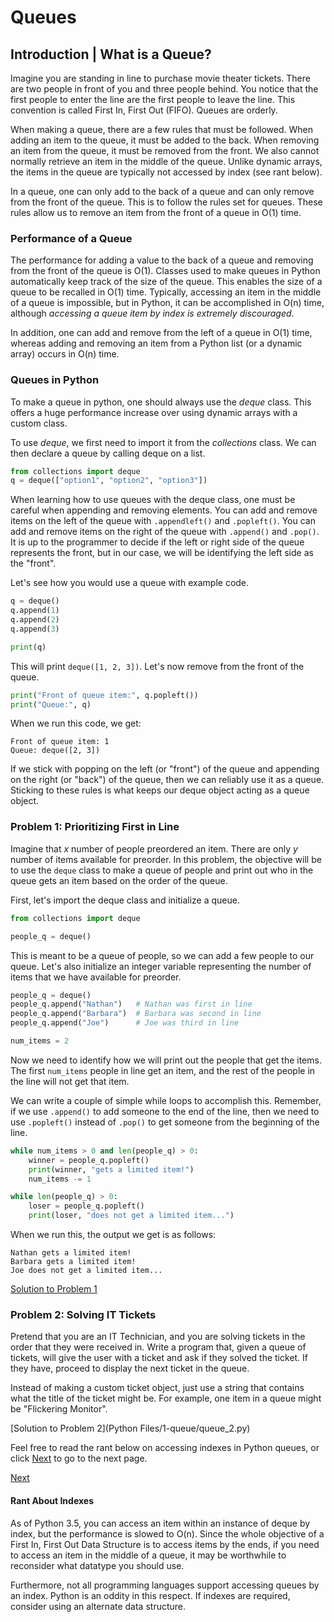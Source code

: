 # Queues

## Introduction | What is a Queue?

Imagine you are standing in line to purchase movie theater tickets. There are two people in front of you and three people behind. You notice that the first people to enter the line are the first people to leave the line. This convention is called First In, First Out (FIFO). Queues are orderly. 

When making a queue, there are a few rules that must be followed. When adding an item to the queue, it must be added to the back. When removing an item from the queue, it must be removed from the front. We also cannot normally retrieve an item in the middle of the queue. Unlike dynamic arrays, the items in the queue are typically not accessed by index (see rant below).  

In a queue, one can only add to the back of a queue and can only remove from the front of the queue. This is to follow the rules set for queues. These rules allow us to remove an item from the front of a queue in O(1) time.

### Performance of a Queue 

The performance for adding a value to the back of a queue and removing from the front of the queue is O(1). Classes used to make queues in Python automatically keep track of the size of the queue. This enables the size of a queue to be recalled in O(1) time. Typically, accessing an item in the middle of a queue is impossible, but in Python, it can be accomplished in O(n) time, although *accessing a queue item by index is extremely discouraged*. 

In addition, one can add and remove from the left of a queue in O(1) time, whereas adding and removing an item from a Python list (or a dynamic array) occurs in O(n) time.

### Queues in Python

To make a queue in python, one should always use the *deque* class. This offers a huge performance increase over using dynamic arrays with a custom class. 

To use *deque*, we first need to import it from the *collections* class. We can then declare a queue by calling deque on a list.

~~~python
from collections import deque
q = deque(["option1", "option2", "option3"])
~~~

When learning how to use queues with the deque class, one must be careful when appending and removing elements. You can add and remove items on the left of the queue with `.appendleft()` and `.popleft()`. You can add and remove items on the right of the queue with `.append()` and `.pop()`. It is up to the programmer to decide if the left or right side of the queue represents the front, but in our case, we will be identifying the left side as the "front".

Let's see how you would use a queue with example code.

```python
q = deque()
q.append(1)
q.append(2)
q.append(3)

print(q)
```

This will print `deque([1, 2, 3])`. Let's now remove from the front of the queue.

```python
print("Front of queue item:", q.popleft())
print("Queue:", q)
```

When we run this code, we get:

```
Front of queue item: 1
Queue: deque([2, 3])
```

If we stick with popping on the left (or "front") of the queue and appending on the right (or "back") of the queue, then we can reliably use it as a queue. Sticking to these rules is what keeps our deque object acting as a queue object.

### Problem 1: Prioritizing First in Line

Imagine that *x* number of people preordered an item. There are only *y* number of items available for preorder. In this problem, the objective will be to use the `deque` class to make a queue of people and print out who in the queue gets an item based on the order of the queue. 

First, let's import the deque class and initialize a queue.

~~~python
from collections import deque

people_q = deque()
~~~

This is meant to be a queue of people, so we can add a few people to our queue. Let's also initialize an integer variable representing the number of items that we have available for preorder.

~~~python
people_q = deque()
people_q.append("Nathan")	# Nathan was first in line
people_q.append("Barbara")	# Barbara was second in line
people_q.append("Joe")		# Joe was third in line

num_items = 2
~~~

Now we need to identify how we will print out the people that get the items. The first `num_items` people in line get an item, and the rest of the people in the line will not get that item.

We can write a couple of simple while loops to accomplish this. Remember, if we use `.append()` to add someone to the end of the line, then we need to use `.popleft()` instead of `.pop()` to get someone from the beginning of the line.

```python
while num_items > 0 and len(people_q) > 0:
    winner = people_q.popleft()
    print(winner, "gets a limited item!")
    num_items -= 1

while len(people_q) > 0:
    loser = people_q.popleft()
    print(loser, "does not get a limited item...")
```

When we run this, the output we get is as follows:

~~~
Nathan gets a limited item!
Barbara gets a limited item!
Joe does not get a limited item...
~~~

[Solution to Problem 1](Python%20Files/1-queue/queue_1.py)

### Problem 2: Solving IT Tickets

Pretend that you are an IT Technician, and you are solving tickets in the order that they were received in. Write a program that, given a queue of tickets, will give the user with a ticket and ask if they solved the ticket. If they have, proceed to display the next ticket in the queue.

Instead of making a custom ticket object, just use a string that contains what the title of the ticket might be. For example, one item in a queue might be "Flickering Monitor".

[Solution to Problem 2](Python Files/1-queue/queue_2.py)



Feel free to read the rant below on accessing indexes in Python queues, or click [Next](2-set.md) to go to the next page.

[Next](2-set.md)

#### Rant About Indexes

As of Python 3.5, you can access an item within an instance of deque by index, but the performance is slowed to O(n). Since the whole objective of a First In, First Out Data Structure is to access items by the ends, if you need to access an item in the middle of a queue, it may be worthwhile to reconsider what datatype you should use.

Furthermore, not all programming languages support accessing queues by an index. Python is an oddity in this respect. If indexes are required, consider using an alternate data structure. 